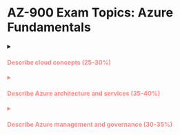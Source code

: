 # AZ-900 Exam Topics: Azure Fundamentals
<details><summary><h4><font color="#FF8686">Describe cloud concepts (25-30%)</h4></summary></details>
<details><summary><h4>Describe Azure architecture and services (35-40%)</h4></summary></details>
<details><summary><h4>Describe Azure management and governance (30-35%)</h4></summary></details></font>
